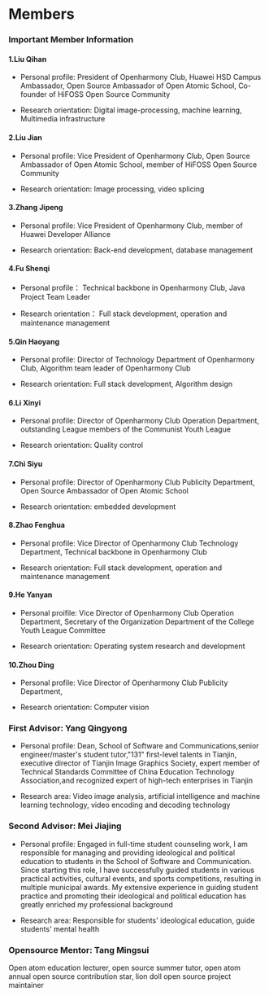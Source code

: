 # Members
### Important Member Information

#### 1.Liu Qihan

* Personal profile:
  President of Openharmony Club, Huawei HSD Campus Ambassador, Open Source Ambassador of Open Atomic School, Co-founder of HiFOSS Open Source Community

* Research orientation:
  Digital image-processing, machine learning, Multimedia infrastructure

#### 2.Liu Jian

* Personal profile:
  Vice President of Openharmony Club, Open Source Ambassador of Open Atomic School, member of HiFOSS Open Source Community

* Research orientation:
  Image processing, video splicing

#### 3.Zhang Jipeng

* Personal profile:
  Vice President of Openharmony Club, member of Huawei Developer Alliance

* Research orientation:
  Back-end development, database management

#### 4.Fu Shenqi

* Personal profile：
  Technical backbone in Openharmony Club, Java Project Team Leader

* Research orientation：
  Full stack development, operation and maintenance management

#### 5.Qin Haoyang

* Personal profile:
  Director of Technology Department of Openharmony Club, Algorithm team leader of Openharmony Club

* Research orientation:
  Full stack development, Algorithm design

#### 6.Li Xinyi

* Personal profile:
  Director of Openharmony Club Operation Department, outstanding League members of the Communist Youth League

* Research orientation:
  Quality control

#### 7.Chi Siyu

* Personal profile:
  Director of Openharmony Club Publicity Department, Open Source Ambassador of Open Atomic School

* Research orientation:
  embedded development

#### 8.Zhao Fenghua

* Personal profile:
  Vice Director of Openharmony Club Technology Department, Technical backbone in Openharmony Club

* Research orientation:
  Full stack development, operation and maintenance management

#### 9.He Yanyan

* Personal proifile:
  Vice Director of Openharmony Club Operation Department, Secretary of the Organization Department of the College Youth League Committee

* Research orientation:
  Operating system research and development

#### 10.Zhou Ding

* Personal profile:
  Vice Director of Openharmony Club Publicity Department,
  
* Research orientation:
  Computer vision

### First Advisor: Yang Qingyong

* Personal profile:
  Dean, School of Software and Communications,senior engineer/master's student tutor,"131" first-level talents in Tianjin, executive director of Tianjin Image Graphics Society, expert member of Technical Standards Committee of China Education Technology Association,and recognized expert of high-tech enterprises in Tianjin

* Research area:
  Video image analysis, artificial intelligence and machine learning technology, video encoding and decoding technology

### Second Advisor: Mei Jiajing

* Personal profile:
  Engaged in full-time student counseling work, I am responsible for managing and providing ideological and political education to students in the School of Software and Communication. Since starting this role, I have successfully guided students in various practical activities, cultural events, and sports competitions, resulting in multiple municipal awards. My extensive experience in guiding student practice and promoting their ideological and political education has greatly enriched my professional background

* Research area:
  Responsible for students' ideological education, guide students' mental health

### Opensource Mentor: Tang Mingsui

Open atom education lecturer, open source summer tutor, open atom annual open source contribution star, lion doll open source project maintainer

<!-- #### 2.Peng Yuli

* Personal profile：
  Vice President of Openharmony Club, member of Internet + Guosai Team

* Research orientation：
  Foreign trade finance -->

<!-- #### 4.Li Tongtong

* Personal profile：
  Director of Openharmony Club Publicity Department,member of Huawei Developer Alliance

* Research orientation：
  Arts and Crafts,Art Design -->


